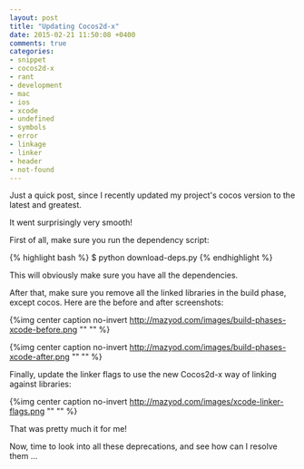 ```yaml
---
layout: post
title: "Updating Cocos2d-x"
date: 2015-02-21 11:50:08 +0400
comments: true
categories: 
- snippet
- cocos2d-x
- rant
- development
- mac
- ios
- xcode
- undefined
- symbols
- error
- linkage
- linker
- header
- not-found
---
```


Just a quick post, since I recently updated my project's cocos version to the latest and greatest.

It went surprisingly very smooth!

First of all, make sure you run the dependency script:

{% highlight bash %}
$ python download-deps.py
{% endhighlight %}

This will obviously make sure you have all the dependencies.

After that, make sure you remove all the linked libraries in the build phase, except cocos. Here are the before and after screenshots:

{%img center caption no-invert http://mazyod.com/images/build-phases-xcode-before.png "" "" %}

{%img center caption no-invert http://mazyod.com/images/build-phases-xcode-after.png "" "" %}

Finally, update the linker flags to use the new Cocos2d-x way of linking against libraries:

{%img center caption no-invert http://mazyod.com/images/xcode-linker-flags.png "" "" %}

That was pretty much it for me!

Now, time to look into all these deprecations, and see how can I resolve them ...


